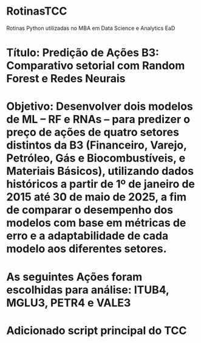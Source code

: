 # RotinasTCC
Rotinas Python utilizadas no MBA em Data Science e Analytics EaD

# Título: Predição de Ações B3: Comparativo setorial com Random Forest e Redes Neurais

# Objetivo: Desenvolver dois modelos de ML – RF e RNAs – para predizer o preço de ações de quatro setores distintos da B3 (Financeiro, Varejo, Petróleo, Gás e Biocombustíveis, e Materiais Básicos), utilizando dados históricos a partir de 1º de janeiro de 2015 até 30 de maio de 2025, a fim de comparar o desempenho dos modelos com base em métricas de erro e a adaptabilidade de cada modelo aos diferentes setores.

# As seguintes Ações foram escolhidas para análise: ITUB4, MGLU3, PETR4 e VALE3

# Adicionado script principal do TCC
